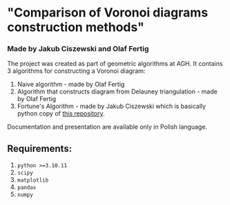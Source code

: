 # "Comparison of Voronoi diagrams construction methods"

### Made by Jakub Ciszewski and Olaf Fertig

The project was created as part of geometric algorithms at AGH.
It contains 3 algorithms for constructing a Voronoi diagram:

1. Naive algorithm - made by Olaf Fertig
2. Algorithm that constructs diagram from Delauney triangulation - made by Olaf Fertig
3. Fortune's Algorithm - made by Jakub Ciszewski which is basically python copy of [this repository](https://github.com/pvigier/MyGAL/blob/master/include/MyGAL/Box.h).

Documentation and presentation are available only in Polish language.

## Requirements:

1. `python >=3.10.11`
2. `scipy`
3. `matplotlib`
4. `pandas`
5. `numpy`


